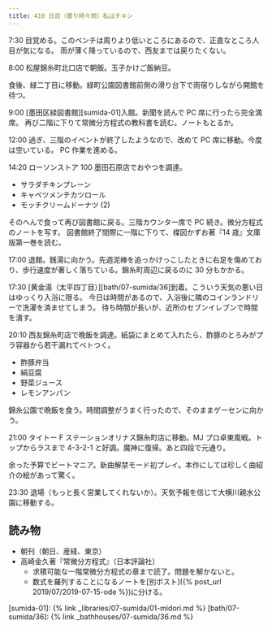 ```yaml
---
title: 410 日目（曇り時々雨）私はチキン
---
```


7:30 目覚める。このベンチは周りより低いところにあるので、正直なところ人目が気になる。
雨が薄く降っているので、西友までは戻りたくない。

8:00 松屋錦糸町北口店で朝飯。玉子かけご飯納豆。

食後、緑二丁目に移動。緑町公園図書館前側の滑り台下で雨宿りしながら開館を待つ。

9:00 [墨田区緑図書館][sumida-01]入館。新聞を読んで PC 席に行ったら完全満席。
再び二階に下りて常微分方程式の教科書を読む。ノートもとるか。

12:00 過ぎ、三階のイベントが終了したようなので、改めて PC 席に移動。今度は空いている。
PC 作業を進める。

14:20 ローソンストア 100 墨田石原店でおやつを調達。

* サラダチキンプレーン
* キャベツメンチカツロール
* モッチクリームドーナツ (2)

そのへんで食って再び図書館に戻る。三階カウンター席で PC 続き。微分方程式のノートを写す。
図書館終了間際に一階に下りて、楳図かずお著『14 歳』文庫版第一巻を読む。

17:00 退館。銭湯に向かう。先週泥棒を追っかけっこしたときに右足を傷めており、歩行速度が著しく落ちている。錦糸町周辺に戻るのに 30 分もかかる。

17:30 [黄金湯（太平四丁目）][bath/07-sumida/36]到着。こういう天気の悪い日はゆっくり入浴に限る。
今日は時間があるので、入浴後に隣のコインランドリーで洗濯を済ませてしまう。
待ち時間が長いが、近所のセブンイレブンで時間を潰す。

20:10 西友錦糸町店で晩飯を調達。紙袋にまとめて入れたら、酢豚のとろみがプラ容器から若干漏れてベトつく。

* 酢豚弁当
* 絹豆腐
* 野菜ジュース
* レモンアンパン

錦糸公園で晩飯を食う。時間調整がうまく行ったので、そのままゲーセンに向かう。

21:00 タイトー F ステーションオリナス錦糸町店に移動。MJ プロ卓東風戦。トップからラスまで 4-3-2-1 と好調。魔神に復帰。あと四段で元通り。

余った予算でビートマニア。新曲解禁モード初プレイ。本作にしては珍しく曲紹介の絵があって驚く。

23:30 退場（もっと長く営業してくれないか）。天気予報を信じて大横川親水公園に移動する。

## 読み物

* 朝刊（朝日、産経、東京）
* 高崎金久著『常微分方程式』（日本評論社）
  * 求積可能な一階常微分方程式の章まで読了。問題を解かないと。
  * 数式を羅列することになるノートを[別ポスト]({% post_url 2019/07/2019-07-15-ode %})に分ける。

[sumida-01]: {% link _libraries/07-sumida/01-midori.md %}
[bath/07-sumida/36]: {% link _bathhouses/07-sumida/36.md %}
